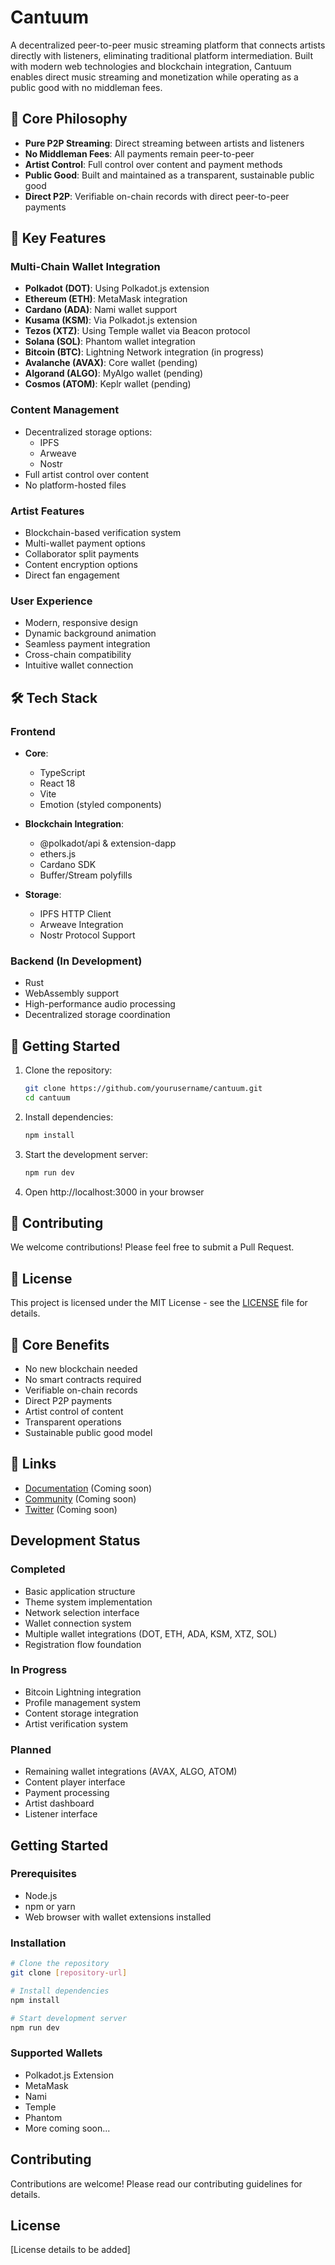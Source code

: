 # Cantuum

A decentralized peer-to-peer music streaming platform that connects artists directly with listeners, eliminating traditional platform intermediation. Built with modern web technologies and blockchain integration, Cantuum enables direct music streaming and monetization while operating as a public good with no middleman fees.

## 🎯 Core Philosophy

- **Pure P2P Streaming**: Direct streaming between artists and listeners
- **No Middleman Fees**: All payments remain peer-to-peer
- **Artist Control**: Full control over content and payment methods
- **Public Good**: Built and maintained as a transparent, sustainable public good
- **Direct P2P**: Verifiable on-chain records with direct peer-to-peer payments

## 🎵 Key Features

### Multi-Chain Wallet Integration
- **Polkadot (DOT)**: Using Polkadot.js extension
- **Ethereum (ETH)**: MetaMask integration
- **Cardano (ADA)**: Nami wallet support
- **Kusama (KSM)**: Via Polkadot.js extension
- **Tezos (XTZ)**: Using Temple wallet via Beacon protocol
- **Solana (SOL)**: Phantom wallet integration
- **Bitcoin (BTC)**: Lightning Network integration (in progress)
- **Avalanche (AVAX)**: Core wallet (pending)
- **Algorand (ALGO)**: MyAlgo wallet (pending)
- **Cosmos (ATOM)**: Keplr wallet (pending)

### Content Management
- Decentralized storage options:
  - IPFS
  - Arweave
  - Nostr
- Full artist control over content
- No platform-hosted files

### Artist Features
- Blockchain-based verification system
- Multi-wallet payment options
- Collaborator split payments
- Content encryption options
- Direct fan engagement

### User Experience
- Modern, responsive design
- Dynamic background animation
- Seamless payment integration
- Cross-chain compatibility
- Intuitive wallet connection

## 🛠 Tech Stack

### Frontend
- **Core**:
  - TypeScript
  - React 18
  - Vite
  - Emotion (styled components)

- **Blockchain Integration**:
  - @polkadot/api & extension-dapp
  - ethers.js
  - Cardano SDK
  - Buffer/Stream polyfills

- **Storage**:
  - IPFS HTTP Client
  - Arweave Integration
  - Nostr Protocol Support

### Backend (In Development)
- Rust
- WebAssembly support
- High-performance audio processing
- Decentralized storage coordination

## 🚀 Getting Started

1. Clone the repository:
   ```bash
   git clone https://github.com/yourusername/cantuum.git
   cd cantuum
   ```

2. Install dependencies:
   ```bash
   npm install
   ```

3. Start the development server:
   ```bash
   npm run dev
   ```

4. Open http://localhost:3000 in your browser

## 🤝 Contributing

We welcome contributions! Please feel free to submit a Pull Request.

## 📜 License

This project is licensed under the MIT License - see the [LICENSE](LICENSE) file for details.

## 🌟 Core Benefits

- No new blockchain needed
- No smart contracts required
- Verifiable on-chain records
- Direct P2P payments
- Artist control of content
- Transparent operations
- Sustainable public good model

## 🔗 Links

- [Documentation](https://docs.cantuum.com) (Coming soon)
- [Community](https://discord.gg/cantuum) (Coming soon)
- [Twitter](https://twitter.com/cantuum) (Coming soon)

## Development Status

### Completed
- Basic application structure
- Theme system implementation
- Network selection interface
- Wallet connection system
- Multiple wallet integrations (DOT, ETH, ADA, KSM, XTZ, SOL)
- Registration flow foundation

### In Progress
- Bitcoin Lightning integration
- Profile management system
- Content storage integration
- Artist verification system

### Planned
- Remaining wallet integrations (AVAX, ALGO, ATOM)
- Content player interface
- Payment processing
- Artist dashboard
- Listener interface

## Getting Started

### Prerequisites
- Node.js
- npm or yarn
- Web browser with wallet extensions installed

### Installation
```bash
# Clone the repository
git clone [repository-url]

# Install dependencies
npm install

# Start development server
npm run dev
```

### Supported Wallets
- Polkadot.js Extension
- MetaMask
- Nami
- Temple
- Phantom
- More coming soon...

## Contributing
Contributions are welcome! Please read our contributing guidelines for details.

## License
[License details to be added]
